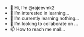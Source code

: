 - 👋 Hi, I’m @rajeevmk2
- 👀 I’m interested in learning...
- 🌱 I’m currently learning nothing...
- 💞️ I’m looking to collaborate on ...
- 📫 How to reach me mail...

<!---
rajeevmk2/rajeevmk2 is a ✨ special ✨ repository because its `README.md` (this file) appears on your GitHub profile.
You can click the Preview link to take a look at your changes.
--->
